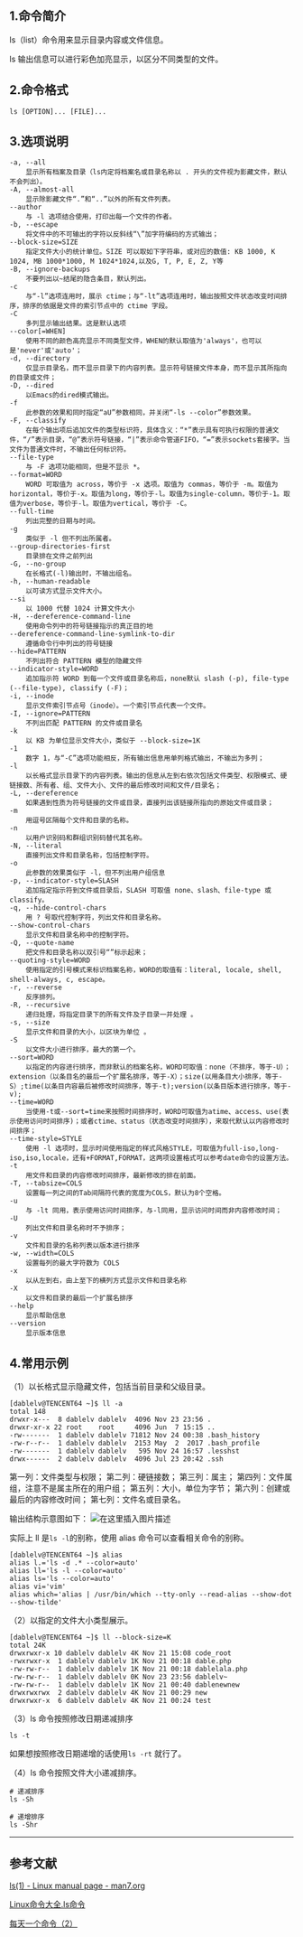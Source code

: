 ## 1.命令简介
ls（list）命令用来显示目录内容或文件信息。

ls 输出信息可以进行彩色加亮显示，以区分不同类型的文件。

## 2.命令格式
```shell
ls [OPTION]... [FILE]...
```
## 3.选项说明
```shell
-a, --all
	显示所有档案及目录（ls内定将档案名或目录名称以 . 开头的文件视为影藏文件，默认不会列出）。
-A, --almost-all
	显示除影藏文件“.”和“..”以外的所有文件列表。
--author
	与 -l 选项结合使用，打印出每一个文件的作者。
-b, --escape
	将文件中的不可输出的字符以反斜线“\”加字符编码的方式输出；
--block-size=SIZE
	指定文件大小的统计单位。SIZE 可以取如下字符串，或对应的数值: KB 1000, K 1024, MB 1000*1000, M 1024*1024,以及G, T, P, E, Z, Y等
-B, --ignore-backups
	不要列出以~结尾的隐含条目，默认列出。
-c
	与“-l”选项连用时，展示 ctime；与“-lt”选项连用时，输出按照文件状态改变时间排序，排序的依据是文件的索引节点中的 ctime 字段。
-C
	多列显示输出结果。这是默认选项 
--color[=WHEN]
	使用不同的颜色高亮显示不同类型文件，WHEN的默认取值为'always'，也可以是'never'或'auto'；
-d, --directory
	仅显示目录名，而不显示目录下的内容列表。显示符号链接文件本身，而不显示其所指向的目录或文件； 
-D, --dired
	以Emacs的dired模式输出。
-f
	此参数的效果和同时指定“aU”参数相同，并关闭“-ls --color”参数效果。
-F, --classify
	在每个输出项后追加文件的类型标识符，具体含义：“*”表示具有可执行权限的普通文件，“/”表示目录，“@”表示符号链接，“|”表示命令管道FIFO，“=”表示sockets套接字。当文件为普通文件时，不输出任何标识符。
--file-type
	与 -F 选项功能相同，但是不显示 *。
--format=WORD
	WORD 可取值为 across，等价于 -x 选项。取值为 commas，等价于 -m。取值为horizontal，等价于-x。取值为long，等价于-l。取值为single-column，等价于-1。取值为verbose，等价于-l。取值为vertical，等价于 -C。
--full-time
	列出完整的日期与时间。
-g
	类似于 -l 但不列出所属者。
--group-directories-first
	目录排在文件之前列出
-G, --no-group
	在长格式(-l)输出时，不输出组名。
-h, --human-readable
	以可读方式显示文件大小。
--si
	以 1000 代替 1024 计算文件大小
-H, --dereference-command-line
	使用命令列中的符号链接指示的真正目的地
--dereference-command-line-symlink-to-dir
	遵循命令行中列出的符号链接
--hide=PATTERN
	不列出符合 PATTERN 模型的隐藏文件
--indicator-style=WORD
	追加指示符 WORD 到每一个文件或目录名称后，none默认 slash (-p), file-type (--file-type), classify (-F)；
-i, --inode
	显示文件索引节点号（inode）。一个索引节点代表一个文件。
-I, --ignore=PATTERN
	不列出匹配 PATTERN 的文件或目录名
-k
	以 KB 为单位显示文件大小，类似于 --block-size=1K
-1
	数字 1，与“-C”选项功能相反，所有输出信息用单列格式输出，不输出为多列；
-l
	以长格式显示目录下的内容列表。输出的信息从左到右依次包括文件类型、权限模式、硬链接数、所有者、组、文件大小、文件的最后修改时间和文件/目录名； 
-L, --dereference
	如果遇到性质为符号链接的文件或目录，直接列出该链接所指向的原始文件或目录； 
-m
	用逗号区隔每个文件和目录的名称。
-n
	以用户识别码和群组识别码替代其名称。
-N, --literal
	直接列出文件和目录名称，包括控制字符。
-o
	此参数的效果类似于 -l，但不列出用户组信息
-p, --indicator-style=SLASH
	追加指定指示符到文件或目录后，SLASH 可取值 none、slash、file-type 或 classify。
-q, --hide-control-chars
	用 ? 号取代控制字符，列出文件和目录名称。 
--show-control-chars
	显示文件和目录名称中的控制字符。 
-Q, --quote-name
	把文件和目录名称以双引号“”标示起来；
--quoting-style=WORD
	使用指定的引号模式来标识档案名称，WORD的取值有：literal, locale, shell, shell-always, c, escape。 
-r, --reverse
	反序排列。 
-R, --recursive
	递归处理，将指定目录下的所有文件及子目录一并处理 。 
-s, --size
	显示文件和目录的大小，以区块为单位 。 
-S
	以文件大小进行排序，最大的第一个。 
--sort=WORD
	以指定的内容进行排序，而非默认的档案名称，WORD可取值：none（不排序，等于-U）；extension（以条目名的最后一个扩展名排序，等于-X）；size(以用条目大小排序，等于-S）;time(以条目内容最后被修改时间排序，等于-t);version(以条目版本进行排序，等于-v);
--time=WORD
	当使用-t或--sort=time来按照时间排序时，WORD可取值为atime、access、use(表示使用访问时间排序)；或者ctime、status（状态改变时间排序），来取代默认以内容修改时间排序；
--time-style=STYLE
	使用 -l 选项时，显示时间使用指定的样式风格STYLE，可取值为full-iso,long-iso,iso,locale，还有+FORMAT,FORMAT，这两项设置格式可以参考date命令的设置方法。
-t
	用文件和目录的内容修改时间排序，最新修改的排在前面。 
-T, --tabsize=COLS
	设置每一列之间的Tab间隔符代表的宽度为COLS，默认为8个空格。 
-u
	与 -lt 同用，表示使用访问时间排序，与-l同用，显示访问时间而非内容修改时间；
-U
	列出文件和目录名称时不予排序；
-v
	文件和目录的名称列表以版本进行排序
-w, --width=COLS
	设置每列的最大字符数为 COLS
-x
	以从左到右，由上至下的横列方式显示文件和目录名称
-X
	以文件和目录的最后一个扩展名排序
--help
	显示帮助信息
--version
	显示版本信息
```
## 4.常用示例
（1）以长格式显示隐藏文件，包括当前目录和父级目录。
```shell
[dablelv@TENCENT64 ~]$ ll -a
total 148
drwxr-x---  8 dablelv dablelv  4096 Nov 23 23:56 .
drwxr-xr-x 22 root    root     4096 Jun  7 15:15 ..
-rw-------  1 dablelv dablelv 71812 Nov 24 00:38 .bash_history
-rw-r--r--  1 dablelv dablelv  2153 May  2  2017 .bash_profile
-rw-------  1 dablelv dablelv   595 Nov 24 16:57 .lesshst
drwx------  2 dablelv dablelv  4096 Jul 23 20:42 .ssh
```
第一列：文件类型与权限；
第二列：硬链接数；
第三列：属主；
第四列：文件属组，注意不是属主所在的用户组；
第五列：大小，单位为字节；
第六列：创建或最后的内容修改时间；
第七列：文件名或目录名。

输出结构示意图如下：
![在这里插入图片描述](https://img-blog.csdnimg.cn/20190923160618968.jpg?x-oss-process=image/watermark,type_ZmFuZ3poZW5naGVpdGk,shadow_10,text_aHR0cHM6Ly9kYWJsZWx2LmJsb2cuY3Nkbi5uZXQ=,size_16,color_FFFFFF,t_70)

实际上 ll 是`ls -l`的别称，使用 alias 命令可以查看相关命令的别称。
```shell
[dablelv@TENCENT64 ~]$ alias
alias l.='ls -d .* --color=auto'
alias ll='ls -l --color=auto'
alias ls='ls --color=auto'
alias vi='vim'
alias which='alias | /usr/bin/which --tty-only --read-alias --show-dot --show-tilde'
```

（2）以指定的文件大小类型展示。
```shell
[dablelv@TENCENT64 ~]$ ll --block-size=K
total 24K
drwxrwxr-x 10 dablelv dablelv 4K Nov 21 15:08 code_root
-rwxrwxr-x  1 dablelv dablelv 1K Nov 21 00:18 dable.php
-rw-rw-r--  1 dablelv dablelv 1K Nov 21 00:18 dablelala.php
-rw-rw-r--  1 dablelv dablelv 0K Nov 23 23:56 dablelv~
-rw-rw-r--  1 dablelv dablelv 1K Nov 21 00:40 dablenewnew
drwxrwxrwx  2 dablelv dablelv 4K Nov 21 00:29 new
drwxrwxr-x  6 dablelv dablelv 4K Nov 21 00:24 test
```
（3）ls 命令按照修改日期递减排序
```shell
ls -t
```
如果想按照修改日期递增的话使用`ls -rt` 就行了。

（4）ls 命令按照文件大小递减排序。
```shell
# 递减排序
ls -Sh

# 递增排序
ls -Shr
```

----
## 参考文献
[ls(1) - Linux manual page - man7.org](http://man7.org/linux/man-pages/man1/ls.1.html)

[Linux命令大全.ls命令](http://man.linuxde.net/ls)

[每天一个命令（2）](http://blog.csdn.net/liuguofeng719/article/details/51593812)

<Vssue title="ls" />